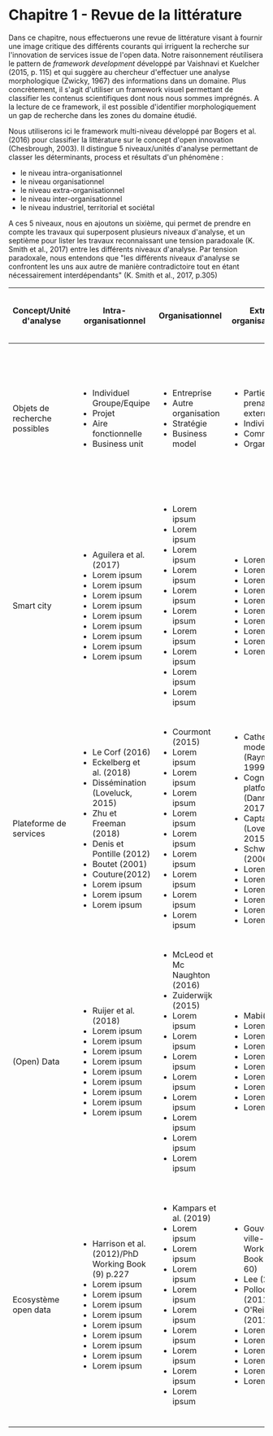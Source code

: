 # Chapitre 1 - Revue de la littérature

Dans ce chapitre, nous effectuerons une revue de littérature visant à fournir une image critique des différents courants qui irriguent la recherche sur l'innovation de services issue de l'open data. Notre raisonnement réutilisera le pattern de *framework development* développé par Vaishnavi et Kuelcher (2015, p. 115) et qui suggère au chercheur d'effectuer une analyse morphologique (Zwicky, 1967) des informations dans un domaine. Plus concrètement, il s'agit d'utiliser un framework visuel permettant de classifier les contenus scientifiques dont nous nous sommes imprégnés. A la lecture de ce framework, il est possible d'identifier morphologiquement un gap de recherche dans les zones du domaine étudié. 

Nous utiliserons ici le framework multi-niveau développé par Bogers et al. (2016) pour classifier la littérature sur le concept d'open innovation (Chesbrough, 2003). Il distingue 5 niveaux/unités d'analyse permettant de classer les déterminants, process et résultats d'un phénomène : 

- le niveau intra-organisationnel
- le niveau organisationnel
- le niveau extra-organisationnel
- le niveau inter-organisationnel
- le niveau industriel, territorial et sociétal

A ces 5 niveaux, nous en ajoutons un sixième, qui permet de prendre en compte les travaux qui superposent plusieurs niveaux d'analyse, et un septième pour lister les travaux reconnaissant une tension paradoxale (K. Smith et al., 2017) entre les différents niveaux d'analyse. Par tension paradoxale, nous entendons que "les différents niveaux d'analyse se confrontent les uns aux autre de manière contradictoire tout en étant nécessairement interdépendants" (K. Smith et al., 2017, p.305)



<table>
    <thead>
        <tr>
            <th>Concept/Unité d'analyse</th>
            <th>Intra-organisationnel</th>
            <th>Organisationnel</th>
            <th>Extra-organisationnel </th>
            <th>Inter-organisationnel</th>
            <th>Industriel, territorial et sociétal</th>
            <th>Superposition des niveaux d'analyse</th>
            <th>Tension paradoxale entre les niveaux d'analyse</th>
        </tr>
    </thead>
    <tbody>
      <tr>
           <tr>
            <td>Objets de recherche possibles</td>
               <td><ul><li>Individuel</li>Groupe/Equipe<li>Projet</li><li>Aire fonctionnelle</li><li>Business unit</li></ul></td>
            <td><ul><li>Entreprise</li><li>Autre organisation</li><li>Stratégie</li><li>Business model</li></ul></td>
            <td><ul><li>Parties prenantes externes</li><li>Individus</li><li>Communauté</li><li>Organisation</li></ul></td>
            <td><ul><li>Alliance</li><li>Réseau</li><li>Ecosystème</li></ul></td>
            <td><ul><li>Développement d'une industrie</li><li>Différences inter-industrielles</li><li>Régions locales</li><li>Pays</li><li>Institutions supra-étatiques</li><li>Citoyens</li><li>Politique publique</li></ul></td>
            <td>Combinaisons des niveaux précédents</td>
            <td>Niveaux contradictoires et interdépendants</td>
        </tr>
            <td>Smart city</td>
            <td><ul><li>Aguilera et al. (2017)</li><li>Lorem ipsum</li><li>Lorem ipsum</li><li>Lorem ipsum</li><li>Lorem ipsum</li><li>Lorem ipsum</li><li>Lorem ipsum</li><li>Lorem ipsum</li><li>Lorem ipsum</li><li>Lorem ipsum</li></ul></td>
            <td><ul><li>Lorem ipsum</li><li>Lorem ipsum</li><li>Lorem ipsum</li><li>Lorem ipsum</li><li>Lorem ipsum</li><li>Lorem ipsum</li><li>Lorem ipsum</li><li>Lorem ipsum</li><li>Lorem ipsum</li><li>Lorem ipsum</li></ul></td>
            <td><ul><li>Lorem ipsum</li><li>Lorem ipsum</li><li>Lorem ipsum</li><li>Lorem ipsum</li><li>Lorem ipsum</li><li>Lorem ipsum</li><li>Lorem ipsum</li><li>Lorem ipsum</li><li>Lorem ipsum</li><li>Lorem ipsum</li></ul></td>
            <td><ul><li>Lorem ipsum</li><li>Lorem ipsum</li><li>Lorem ipsum</li><li>Lorem ipsum</li><li>Lorem ipsum</li><li>Lorem ipsum</li><li>Lorem ipsum</li><li>Lorem ipsum</li><li>Lorem ipsum</li><li>Lorem ipsum</li></ul></td>
            <td><ul><li>Rabari et Storper (2014)</li><li>Lorem ipsum</li><li>Lorem ipsum</li><li>Lorem ipsum</li><li>Lorem ipsum</li><li>Lorem ipsum</li><li>Lorem ipsum</li><li>Lorem ipsum</li><li>Lorem ipsum</li><li>Lorem ipsum</li></ul></td>
            <td><ul><li>Curry et al. (2015)</li><li>Lorem ipsum</li><li>Lorem ipsum</li><li>Lorem ipsum</li><li>Lorem ipsum</li><li>Lorem ipsum</li><li>Lorem ipsum</li><li>Lorem ipsum</li><li>Lorem ipsum</li></ul></td>
           <td><ul><li>Masure (2017) - PhD Working Book (1) - p.67-69</li><li>Lorem ipsum</li></ul></td>
        </tr>
        <tr>
            <td>Plateforme de services</td>
            <td><ul><li>Le Corf (2016)</li><li>Eckelberg et al. (2018)</li><li>Dissémination (Loveluck, 2015)</li><li>Zhu et Freeman (2018)</li><li>Denis et Pontille (2012)</li><li>Boutet (2001)</li><li>Couture(2012)</li><li>Lorem ipsum</li><li>Lorem ipsum</li><li>Lorem ipsum</li></ul></td>
            <td><ul><li>Courmont (2015)</li><li>Lorem ipsum</li><li>Lorem ipsum</li><li>Lorem ipsum</li><li>Lorem ipsum</li><li>Lorem ipsum</li><li>Lorem ipsum</li><li>Lorem ipsum</li><li>Lorem ipsum</li><li>Lorem ipsum</li></ul></td>
            <td><ul><li>Cathedral model (Raymond, 1999)</li><li>Cognitivist platform (Danneels, 2017)</li><li>Captation (Loveluck, 2015)</li><li>Schweik (2006)</li><li>Lorem ipsum</li><li>Lorem ipsum</li><li>Lorem ipsum</li><li>Lorem ipsum</li><li>Lorem ipsum</li><li>Lorem ipsum</li></ul></td>
            <td><ul><li>Bourcier (2013)</li><li>Hogan (2017)</li><li>Lorem ipsum</li><li>Lorem ipsum</li><li>Lorem ipsum</li><li>Lorem ipsum</li><li>Lorem ipsum</li><li>Lorem ipsum</li><li>Lorem ipsum</li><li>Lorem ipsum</li></ul></td>
            <td><ul><li>IRM (2015)</li><li>Ojo et al. (2015)</li><li>Carrara et al.(2015)</li><li>Lorem ipsum</li><li>Lorem ipsum</li><li>Lorem ipsum</li><li>Lorem ipsum</li><li>Lorem ipsum</li><li>Lorem ipsum</li><li>Lorem ipsum</li></ul></td>
            <td><ul><li>Connectionist platform (Danneels, 2017)</li><li>Jetzek et al.(2014) OGD data-driven innovation mechanisms</li><li>Denis(2011)</li><li>Lorem ipsum</li><li>Lorem ipsum</li><li>Lorem ipsum</li><li>Lorem ipsum</li><li>Lorem ipsum</li><li>Lorem ipsum</li><li>Lorem ipsum</li></ul></td>
            <td><ul><li>Peixoto (2007)</li><li>Villum (2014)</li><li>Attour et Rallet (2014)</li><li>Bazaar model (Raymond, 1999)</li><li>Aupoietic platofrm (Dannels, 2017)</li><li>Auto-institution (Loveluck, 2015)</li><li></li></ul></td>
        </tr>
        <tr>
            <td>(Open) Data</td>
            <td><ul><li>Ruijer et al. (2018)</li><li>Lorem ipsum</li><li>Lorem ipsum</li><li>Lorem ipsum</li><li>Lorem ipsum</li><li>Lorem ipsum</li><li>Lorem ipsum</li><li>Lorem ipsum</li><li>Lorem ipsum</li><li>Lorem ipsum</li></td>
            <td><ul><li>McLeod et Mc Naughton (2016)</li><li>Zuiderwijk (2015)</li><li>Lorem ipsum</li><li>Lorem ipsum</li><li>Lorem ipsum</li><li>Lorem ipsum</li><li>Lorem ipsum</li><li>Lorem ipsum</li><li>Lorem ipsum</li><li>Lorem ipsum</li></ul></td>
            <td><ul><li>Mabi(2014)</li><li>Lorem ipsum</li><li>Lorem ipsum</li><li>Lorem ipsum</li><li>Lorem ipsum</li><li>Lorem ipsum</li><li>Lorem ipsum</li><li>Lorem ipsum</li><li>Lorem ipsum</li><li>Lorem ipsum</li></ul></td>
            <td><ul><li>Strömberg et Näslund (2017)</li><li>Lorem ipsum</li><li>Lorem ipsum</li><li>Lorem ipsum</li><li>Lorem ipsum</li><li>Lorem ipsum</li><li>Lorem ipsum</li><li>Lorem ipsum</li><li>Lorem ipsum</li><li>Lorem ipsum</li></ul></td>
            <td><ul><li>Ruppert (2012)</li><li>Denis et Goeta (2013)</li><li>Goeta (2016)</li><li>Flyverbom et Murray (2018)</li><li>Dawes et al. (2016)</li><li>Lorem ipsum</li><li>Lorem ipsum</li><li>Lorem ipsum</li><li>Lorem ipsum</li><li>Lorem ipsum</li></ul></td>
            <td><ul><li>Ojo et al. (2015)</li><li>Khayyat et Bannister(2017)</li><li>Lorem ipsum</li><li>Lorem ipsum</li><li>Lorem ipsum</li><li>Lorem ipsum</li><li>Lorem ipsum</li><li>Lorem ipsum</li><li>Lorem ipsum</li><li>Lorem ipsum</li></ul></td>
            <td><ul><li>Yu (2016) - PhD Working Book (1)/p.43-46</li><li>Lorem ipsum</li></ul></td>
        </tr>
        <tr>
            <td>Ecosystème open data</td>
            <td><ul><li>Harrison et al. (2012)/PhD Working Book (9) p.227</li><li>Lorem ipsum</li><li>Lorem ipsum</li><li>Lorem ipsum</li><li>Lorem ipsum</li><li>Lorem ipsum</li><li>Lorem ipsum</li><li>Lorem ipsum</li><li>Lorem ipsum</li><li>Lorem ipsum</li></ul></td>
            <td><ul><li>Kampars et al. (2019)</li><li>Lorem ipsum</li><li>Lorem ipsum</li><li>Lorem ipsum</li><li>Lorem ipsum</li><li>Lorem ipsum</li><li>Lorem ipsum</li><li>Lorem ipsum</li><li>Lorem ipsum</li><li>Lorem ipsum</li></ul></td>
    <td><ul><li>Gouvernance ville-PhD Working Book (p.59-60)</li><li>Lee (2014)</li><li>Pollock (2011)</li><li>O'Reilly (2011)</li><li>Lorem ipsum</li><li>Lorem ipsum</li><li>Lorem ipsum</li><li>Lorem ipsum</li><li>Lorem ipsum</li><li>Lorem ipsum</li></ul></td>
            <td><ul><li>McLeod et Mc Naughton (2016)</li><li>Lorem ipsum</li><li>Lorem ipsum</li><li>Lorem ipsum</li><li>Lorem ipsum</li><li>Lorem ipsum</li><li>Lorem ipsum</li><li>Lorem ipsum</li><li>Lorem ipsum</li><li>Lorem ipsum</li></ul></td>
            <td><ul><li>Delacroix et Lawrence (2019)</li><li>Lorem ipsum</li><li>Lorem ipsum</li><li>Lorem ipsum</li><li>Lorem ipsum</li><li>Lorem ipsum</li><li>Lorem ipsum</li><li>Lorem ipsum</li><li>Lorem ipsum</li><li>Lorem ipsum</li></ul></td>
            <td><ul><li>Welle Donker et van Loenen (2017)</li><li>Dawes et al. (2016)</li><li>Lorem ipsum</li><li>Lorem ipsum</li><li>Lorem ipsum</li><li>Lorem ipsum</li><li>Lorem ipsum</li><li>Lorem ipsum</li><li>Lorem ipsum</li><li>Lorem ipsum</li></ul></td>
            <td><ul><li>Harrison et al. (2012)</li><li>Autio et Thomas (2016)</li></ul></td>
        </tr>

   
</table>



